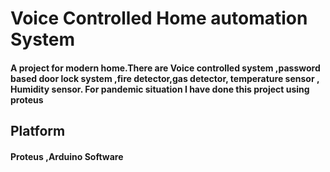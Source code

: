 # Voice Controlled Home automation System

#### A project for modern home.There are Voice controlled system ,password based door lock system ,fire detector,gas detector, temperature sensor , Humidity sensor. For pandemic situation I have done this project using proteus

## Platform
#### Proteus ,Arduino Software
 
